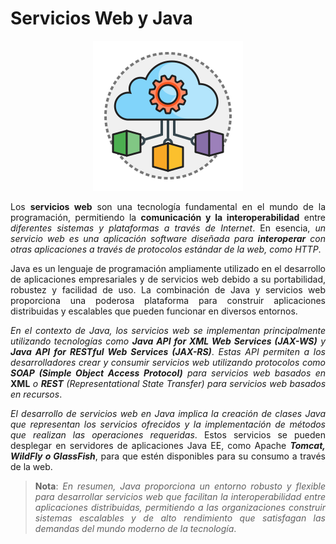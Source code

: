 <div align="justify">

# Servicios Web y Java


<div align="center">

<img src="img/arquitectura-web.svg">

</div>

Los __servicios web__ son una tecnología fundamental en el mundo de la programación, permitiendo la __comunicación y la interoperabilidad__ entre _diferentes sistemas y plataformas a través de Internet_. En esencia, _un servicio web es una aplicación software diseñada para_ ___interoperar___ _con otras aplicaciones a través de protocolos estándar de la web, como HTTP_.

Java es un lenguaje de programación ampliamente utilizado en el desarrollo de aplicaciones empresariales y de servicios web debido a su portabilidad, robustez y facilidad de uso. La combinación de Java y servicios web proporciona una poderosa plataforma para construir aplicaciones distribuidas y escalables que pueden funcionar en diversos entornos.

_En el contexto de Java, los servicios web se implementan principalmente utilizando tecnologías como_ ___Java API for XML Web Services (JAX-WS)___ _y_ ___Java API for RESTful Web Services (JAX-RS)___. _Estas API permiten a los desarrolladores crear y consumir servicios web utilizando protocolos como_ ___SOAP (Simple Object Access Protocol)___ _para servicios web basados en_ __XML__ _o_ ___REST___ _(Representational State Transfer) para servicios web basados en recursos_.

_El desarrollo de servicios web en Java implica la creación de clases Java que representan los servicios ofrecidos y la implementación de métodos que realizan las operaciones requeridas_. Estos servicios se pueden desplegar en servidores de aplicaciones Java EE, como Apache ___Tomcat, WildFly o GlassFish___, para que estén disponibles para su consumo a través de la web.

>__Nota__: _En resumen, Java proporciona un entorno robusto y flexible para desarrollar servicios web que facilitan la interoperabilidad entre aplicaciones distribuidas, permitiendo a las organizaciones construir sistemas escalables y de alto rendimiento que satisfagan las demandas del mundo moderno de la tecnología_.



</div>